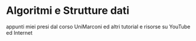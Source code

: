 # Algoritmi e Strutture dati

appunti miei presi dal corso UniMarconi ed altri tutorial e risorse su YouTube ed Internet

